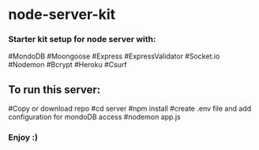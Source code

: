 # node-server-kit

### Starter kit setup for node server with:

#MondoDB
#Moongoose
#Express
#ExpressValidator
#Socket.io 
#Nodemon
#Bcrypt
#Heroku
#Csurf

## To run this server:
#Copy or download repo
#cd server
#npm install
#create .env file and add configuration for mondoDB access
#nodemon app.js


### Enjoy :)
